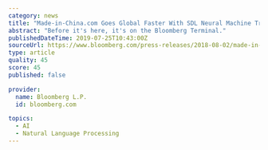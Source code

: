 ```yaml
---
category: news
title: "Made-in-China.com Goes Global Faster With SDL Neural Machine Translation - Connecting More Buyers With Chinese Suppliers"
abstract: "Before it's here, it's on the Bloomberg Terminal."
publishedDateTime: 2019-07-25T10:43:00Z
sourceUrl: https://www.bloomberg.com/press-releases/2018-08-02/made-in-china-com-goes-global-faster-with-sdl-neural-machine-translation-connecting-more-buyers-with-chinese-suppliers
type: article
quality: 45
score: 45
published: false

provider:
  name: Bloomberg L.P.
  id: bloomberg.com

topics:
  - AI
  - Natural Language Processing
---
```

